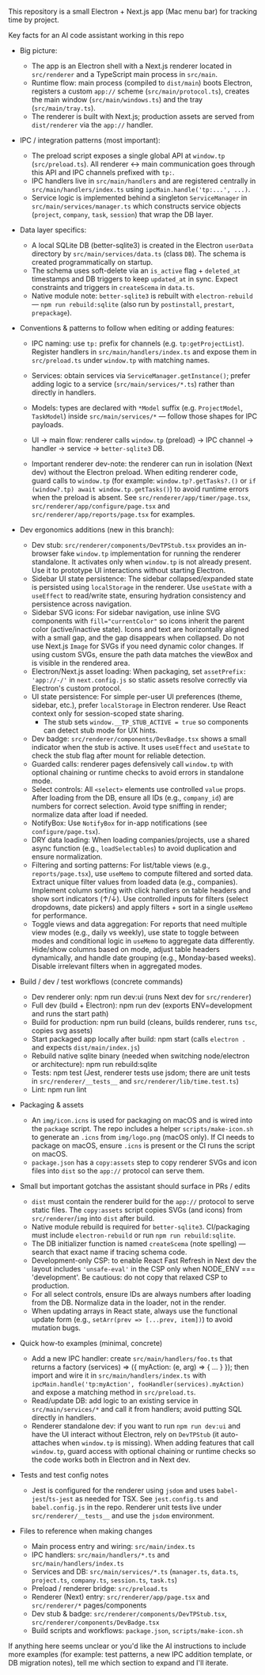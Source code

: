 This repository is a small Electron + Next.js app (Mac menu bar) for tracking time by project.

Key facts for an AI code assistant working in this repo
- Big picture:
  - The app is an Electron shell with a Next.js renderer located in `src/renderer` and a TypeScript main process in `src/main`.
  - Runtime flow: main process (compiled to `dist/main`) boots Electron, registers a custom `app://` scheme (`src/main/protocol.ts`), creates the main window (`src/main/windows.ts`) and the tray (`src/main/tray.ts`).
  - The renderer is built with Next.js; production assets are served from `dist/renderer` via the `app://` handler.

- IPC / integration patterns (most important):
  - The preload script exposes a single global API at `window.tp` (`src/preload.ts`). All renderer ↔ main communication goes through this API and IPC channels prefixed with `tp:`.
  - IPC handlers live in `src/main/handlers` and are registered centrally in `src/main/handlers/index.ts` using `ipcMain.handle('tp:...', ...)`.
  - Service logic is implemented behind a singleton `ServiceManager` in `src/main/services/manager.ts` which constructs service objects (`project`, `company`, `task`, `session`) that wrap the DB layer.

- Data layer specifics:
  - A local SQLite DB (better-sqlite3) is created in the Electron `userData` directory by `src/main/services/data.ts` (class `DB`). The schema is created programmatically on startup.
  - The schema uses soft-delete via an `is_active` flag + `deleted_at` timestamps and DB triggers to keep `updated_at` in sync. Expect constraints and triggers in `createScema` in `data.ts`.
  - Native module note: `better-sqlite3` is rebuilt with `electron-rebuild` — `npm run rebuild:sqlite` (also run by `postinstall`, `prestart`, `prepackage`).

- Conventions & patterns to follow when editing or adding features:
  - IPC naming: use `tp:` prefix for channels (e.g. `tp:getProjectList`). Register handlers in `src/main/handlers/index.ts` and expose them in `src/preload.ts` under `window.tp` with matching names.
  - Services: obtain services via `ServiceManager.getInstance()`; prefer adding logic to a service (`src/main/services/*.ts`) rather than directly in handlers.
  - Models: types are declared with `*Model` suffix (e.g. `ProjectModel`, `TaskModel`) inside `src/main/services/*` — follow those shapes for IPC payloads.
  - UI → main flow: renderer calls `window.tp` (preload) → IPC channel → handler → service → `better-sqlite3` DB.

  - Important renderer dev-note: the renderer can run in isolation (Next dev) without the Electron preload. When editing renderer code, guard calls to `window.tp` (for example: `window.tp?.getTasks?.()` or `if (window?.tp) await window.tp.getTasks()`) to avoid runtime errors when the preload is absent. See `src/renderer/app/timer/page.tsx`, `src/renderer/app/configure/page.tsx` and `src/renderer/app/reports/page.tsx` for examples.

- Dev ergonomics additions (new in this branch):
  - Dev stub: `src/renderer/components/DevTPStub.tsx` provides an in-browser fake `window.tp` implementation for running the renderer standalone. It activates only when `window.tp` is not already present. Use it to prototype UI interactions without starting Electron.
  - Sidebar UI state persistence: The sidebar collapsed/expanded state is persisted using `localStorage` in the renderer. Use `useState` with a `useEffect` to read/write state, ensuring hydration consistency and persistence across navigation.
  - Sidebar SVG icons: For sidebar navigation, use inline SVG components with `fill="currentColor"` so icons inherit the parent color (active/inactive state). Icons and text are horizontally aligned with a small gap, and the gap disappears when collapsed. Do not use Next.js `Image` for SVGs if you need dynamic color changes. If using custom SVGs, ensure the path data matches the viewBox and is visible in the rendered area.
  - Electron/Next.js asset loading: When packaging, set `assetPrefix: 'app://-/'` in `next.config.js` so static assets resolve correctly via Electron's custom protocol.
  - UI state persistence: For simple per-user UI preferences (theme, sidebar, etc.), prefer `localStorage` in Electron renderer. Use React context only for session-scoped state sharing.
    - The stub sets `window.__TP_STUB_ACTIVE = true` so components can detect stub mode for UX hints.
  - Dev badge: `src/renderer/components/DevBadge.tsx` shows a small indicator when the stub is active. It uses `useEffect` and `useState` to check the stub flag after mount for reliable detection.
  - Guarded calls: renderer pages defensively call `window.tp` with optional chaining or runtime checks to avoid errors in standalone mode.
  - Select controls: All `<select>` elements use controlled `value` props. After loading from the DB, ensure all IDs (e.g., `company_id`) are numbers for correct selection. Avoid type sniffing in render; normalize data after load if needed.
  - NotifyBox: Use `NotifyBox` for in-app notifications (see `configure/page.tsx`).
  - DRY data loading: When loading companies/projects, use a shared async function (e.g., `loadSelectables`) to avoid duplication and ensure normalization.
  - Filtering and sorting patterns: For list/table views (e.g., `reports/page.tsx`), use `useMemo` to compute filtered and sorted data. Extract unique filter values from loaded data (e.g., companies). Implement column sorting with click handlers on table headers and show sort indicators (↑/↓). Use controlled inputs for filters (select dropdowns, date pickers) and apply filters + sort in a single `useMemo` for performance.
  - Toggle views and data aggregation: For reports that need multiple view modes (e.g., daily vs weekly), use state to toggle between modes and conditional logic in `useMemo` to aggregate data differently. Hide/show columns based on mode, adjust table headers dynamically, and handle date grouping (e.g., Monday-based weeks). Disable irrelevant filters when in aggregated modes.

- Build / dev / test workflows (concrete commands)
  - Dev renderer only: npm run dev:ui  (runs Next dev for `src/renderer`)
  - Full dev (build + Electron): npm run dev  (exports ENV=development and runs the start path)
  - Build for production: npm run build (cleans, builds renderer, runs `tsc`, copies svg assets)
  - Start packaged app locally after build: npm start  (calls `electron .` and expects `dist/main/index.js`)
  - Rebuild native sqlite binary (needed when switching node/electron or architecture): npm run rebuild:sqlite
  - Tests: npm test (Jest, renderer tests use jsdom; there are unit tests in `src/renderer/__tests__` and `src/renderer/lib/time.test.ts`)
  - Lint: npm run lint

- Packaging & assets
  - An `img/icon.icns` is used for packaging on macOS and is wired into the `package` script. The repo includes a helper `scripts/make-icon.sh` to generate an `.icns` from `img/logo.png` (macOS only). If CI needs to package on macOS, ensure `.icns` is present or the CI runs the script on macOS.
  - `package.json` has a `copy:assets` step to copy renderer SVGs and icon files into `dist` so the `app://` protocol can serve them.

- Small but important gotchas the assistant should surface in PRs / edits
  - `dist` must contain the renderer build for the `app://` protocol to serve static files. The `copy:assets` script copies SVGs (and icons) from `src/renderer`/`img` into `dist` after build.
  - Native module rebuild is required for `better-sqlite3`. CI/packaging must include `electron-rebuild` or run `npm run rebuild:sqlite`.
  - The DB initializer function is named `createScema` (note spelling) — search that exact name if tracing schema code.
  - Development-only CSP: to enable React Fast Refresh in Next dev the layout includes `'unsafe-eval'` in the CSP only when NODE_ENV === 'development'. Be cautious: do not copy that relaxed CSP to production.
  - For all select controls, ensure IDs are always numbers after loading from the DB. Normalize data in the loader, not in the render.
  - When updating arrays in React state, always use the functional update form (e.g., `setArr(prev => [...prev, item])`) to avoid mutation bugs.

- Quick how-to examples (minimal, concrete)
  - Add a new IPC handler: create `src/main/handlers/foo.ts` that returns a factory (services) => ({ myAction: (e, arg) => { ... } }); then import and wire it in `src/main/handlers/index.ts` with `ipcMain.handle('tp:myAction', fooHandler(services).myAction)` and expose a matching method in `src/preload.ts`.
  - Read/update DB: add logic to an existing service in `src/main/services/*` and call it from handlers; avoid putting SQL directly in handlers.
  - Renderer standalone dev: if you want to run `npm run dev:ui` and have the UI interact without Electron, rely on `DevTPStub` (it auto-attaches when `window.tp` is missing). When adding features that call `window.tp`, guard access with optional chaining or runtime checks so the code works both in Electron and in Next dev.

- Tests and test config notes
  - Jest is configured for the renderer using `jsdom` and uses `babel-jest`/`ts-jest` as needed for TSX. See `jest.config.ts` and `babel.config.js` in the repo. Renderer unit tests live under `src/renderer/__tests__` and use the `jsdom` environment.

- Files to reference when making changes
  - Main process entry and wiring: `src/main/index.ts`
  - IPC handlers: `src/main/handlers/*.ts` and `src/main/handlers/index.ts`
  - Services and DB: `src/main/services/*.ts` (`manager.ts`, `data.ts`, `project.ts`, `company.ts`, `session.ts`, `task.ts`)
  - Preload / renderer bridge: `src/preload.ts`
  - Renderer (Next) entry: `src/renderer/app/page.tsx` and `src/renderer/*` pages/components
  - Dev stub & badge: `src/renderer/components/DevTPStub.tsx`, `src/renderer/components/DevBadge.tsx`
  - Build scripts and workflows: `package.json`, `scripts/make-icon.sh`

If anything here seems unclear or you'd like the AI instructions to include more examples (for example: test patterns, a new IPC addition template, or DB migration notes), tell me which section to expand and I'll iterate.
